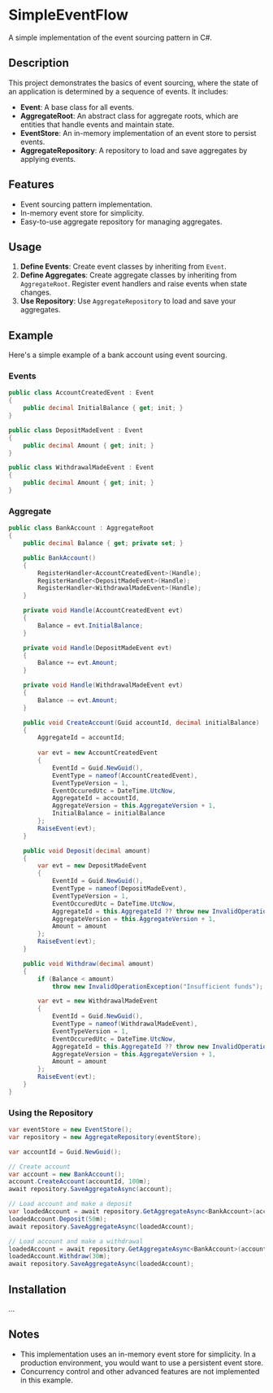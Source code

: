 # SimpleEventFlow

A simple implementation of the event sourcing pattern in C#.

## Description

This project demonstrates the basics of event sourcing, where the state of an application is determined by a sequence of events. It includes:

- **Event**: A base class for all events.
- **AggregateRoot**: An abstract class for aggregate roots, which are entities that handle events and maintain state.
- **EventStore**: An in-memory implementation of an event store to persist events.
- **AggregateRepository**: A repository to load and save aggregates by applying events.

## Features

- Event sourcing pattern implementation.
- In-memory event store for simplicity.
- Easy-to-use aggregate repository for managing aggregates.

## Usage

1. **Define Events**: Create event classes by inheriting from `Event`.
2. **Define Aggregates**: Create aggregate classes by inheriting from `AggregateRoot`. Register event handlers and raise events when state changes.
3. **Use Repository**: Use `AggregateRepository` to load and save your aggregates.

## Example

Here's a simple example of a bank account using event sourcing.

### Events

```csharp
public class AccountCreatedEvent : Event
{
    public decimal InitialBalance { get; init; }
}

public class DepositMadeEvent : Event
{
    public decimal Amount { get; init; }
}

public class WithdrawalMadeEvent : Event
{
    public decimal Amount { get; init; }
}
```

### Aggregate

```csharp
public class BankAccount : AggregateRoot
{
    public decimal Balance { get; private set; }

    public BankAccount()
    {
        RegisterHandler<AccountCreatedEvent>(Handle);
        RegisterHandler<DepositMadeEvent>(Handle);
        RegisterHandler<WithdrawalMadeEvent>(Handle);
    }

    private void Handle(AccountCreatedEvent evt)
    {
        Balance = evt.InitialBalance;
    }

    private void Handle(DepositMadeEvent evt)
    {
        Balance += evt.Amount;
    }

    private void Handle(WithdrawalMadeEvent evt)
    {
        Balance -= evt.Amount;
    }

    public void CreateAccount(Guid accountId, decimal initialBalance)
    {
        AggregateId = accountId;
        
        var evt = new AccountCreatedEvent
        {
            EventId = Guid.NewGuid(),
            EventType = nameof(AccountCreatedEvent),
            EventTypeVersion = 1,
            EventOccuredUtc = DateTime.UtcNow,
            AggregateId = accountId,
            AggregateVersion = this.AggregateVersion + 1,
            InitialBalance = initialBalance
        };
        RaiseEvent(evt);
    }

    public void Deposit(decimal amount)
    {
        var evt = new DepositMadeEvent
        {
            EventId = Guid.NewGuid(),
            EventType = nameof(DepositMadeEvent),
            EventTypeVersion = 1,
            EventOccuredUtc = DateTime.UtcNow,
            AggregateId = this.AggregateId ?? throw new InvalidOperationException("AggregateId not set"),
            AggregateVersion = this.AggregateVersion + 1,
            Amount = amount
        };
        RaiseEvent(evt);
    }

    public void Withdraw(decimal amount)
    {
        if (Balance < amount)
            throw new InvalidOperationException("Insufficient funds");

        var evt = new WithdrawalMadeEvent
        {
            EventId = Guid.NewGuid(),
            EventType = nameof(WithdrawalMadeEvent),
            EventTypeVersion = 1,
            EventOccuredUtc = DateTime.UtcNow,
            AggregateId = this.AggregateId ?? throw new InvalidOperationException("AggregateId not set"),
            AggregateVersion = this.AggregateVersion + 1,
            Amount = amount
        };
        RaiseEvent(evt);
    }
}
```

### Using the Repository

```csharp
var eventStore = new EventStore();
var repository = new AggregateRepository(eventStore);

var accountId = Guid.NewGuid();

// Create account
var account = new BankAccount();
account.CreateAccount(accountId, 100m);
await repository.SaveAggregateAsync(account);

// Load account and make a deposit
var loadedAccount = await repository.GetAggregateAsync<BankAccount>(accountId);
loadedAccount.Deposit(50m);
await repository.SaveAggregateAsync(loadedAccount);

// Load account and make a withdrawal
loadedAccount = await repository.GetAggregateAsync<BankAccount>(accountId);
loadedAccount.Withdraw(30m);
await repository.SaveAggregateAsync(loadedAccount);
```

## Installation

...

## Notes

- This implementation uses an in-memory event store for simplicity. In a production environment, you would want to use a persistent event store.
- Concurrency control and other advanced features are not implemented in this example.
